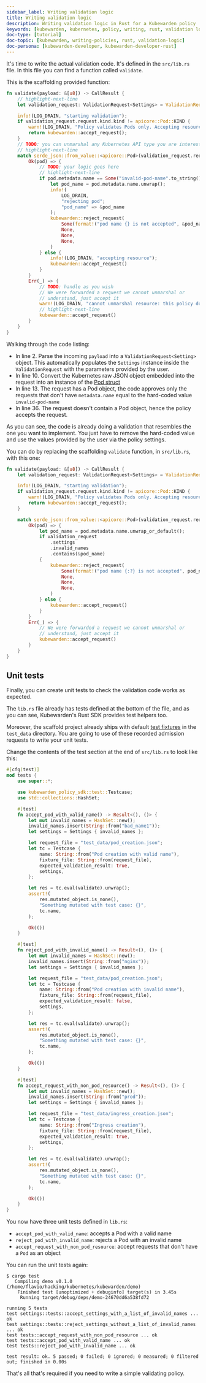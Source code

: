 ```yaml
---
sidebar_label: Writing validation logic
title: Writing validation logic
description: Writing validation logic in Rust for a Kubewarden policy
keywords: [kubewarden, kubernetes, policy, writing, rust, validation logic]
doc-type: [tutorial]
doc-topic: [kubewarden, writing-policies, rust, validation-logic]
doc-persona: [kubewarden-developer, kubewarden-developer-rust]
---
```


It's time to write the actual validation code.
It's defined in the `src/lib.rs` file.
In this file you can find a function called `validate`.

This is the scaffolding provided function:

```rust showLineNumbers
fn validate(payload: &[u8]) -> CallResult {
    // highlight-next-line
    let validation_request: ValidationRequest<Settings> = ValidationRequest::new(payload)?;

    info!(LOG_DRAIN, "starting validation");
    if validation_request.request.kind.kind != apicore::Pod::KIND {
        warn!(LOG_DRAIN, "Policy validates Pods only. Accepting resource"; "kind" => &validation_request.request.kind.kind);
        return kubewarden::accept_request();
    }
    // TODO: you can unmarshal any Kubernetes API type you are interested in
    // highlight-next-line
    match serde_json::from_value::<apicore::Pod>(validation_request.request.object) {
        Ok(pod) => {
            // TODO: your logic goes here
            // highlight-next-line
            if pod.metadata.name == Some("invalid-pod-name".to_string()) {
                let pod_name = pod.metadata.name.unwrap();
                info!(
                    LOG_DRAIN,
                    "rejecting pod";
                    "pod_name" => &pod_name
                );
                kubewarden::reject_request(
                    Some(format!("pod name {} is not accepted", &pod_name)),
                    None,
                    None,
                    None,
                )
            } else {
                info!(LOG_DRAIN, "accepting resource");
                kubewarden::accept_request()
            }
        }
        Err(_) => {
            // TODO: handle as you wish
            // We were forwarded a request we cannot unmarshal or
            // understand, just accept it
            warn!(LOG_DRAIN, "cannot unmarshal resource: this policy does not know how to evaluate this resource; accept it");
            // highlight-next-line
            kubewarden::accept_request()
        }
    }
}
```

Walking through the code listing:

- In line 2. Parse the incoming `payload` into a `ValidationRequest<Setting>` object.
This automatically populates the `Settings` instance inside the `ValidationRequest` with the parameters provided by the user.
- In line 10. Convert the Kubernetes raw JSON object embedded into the request into an instance of the
[Pod struct](https://arnavion.github.io/k8s-openapi/v0.11.x/k8s_openapi/api/core/v1/struct.Pod.html)
- In line 13. The request has a Pod object, the code approves only the requests that don't have `metadata.name` equal to the hard-coded value `invalid-pod-name`
- In line 36. The request doesn't contain a Pod object, hence the policy accepts the request.

As you can see, the code is already doing a validation that resembles the one you want to implement.
You just have to remove the hard-coded value and use the values provided by the user via the policy settings.

You can do by replacing the scaffolding `validate` function, in `src/lib.rs`, with this one:

```rust
fn validate(payload: &[u8]) -> CallResult {
    let validation_request: ValidationRequest<Settings> = ValidationRequest::new(payload)?;

    info!(LOG_DRAIN, "starting validation");
    if validation_request.request.kind.kind != apicore::Pod::KIND {
        warn!(LOG_DRAIN, "Policy validates Pods only. Accepting resource"; "kind" => &validation_request.request.kind.kind);
        return kubewarden::accept_request();
    }

    match serde_json::from_value::<apicore::Pod>(validation_request.request.object) {
        Ok(pod) => {
            let pod_name = pod.metadata.name.unwrap_or_default();
            if validation_request
                .settings
                .invalid_names
                .contains(&pod_name)
            {
                kubewarden::reject_request(
                    Some(format!("pod name {:?} is not accepted", pod_name)),
                    None,
                    None,
                    None,
                )
            } else {
                kubewarden::accept_request()
            }
        }
        Err(_) => {
            // We were forwarded a request we cannot unmarshal or
            // understand, just accept it
            kubewarden::accept_request()
        }
    }
}
```

## Unit tests

Finally, you can create unit tests to check the validation code works as
expected.

The `lib.rs` file already has tests defined at the bottom of the file, and as
you can see, Kubewarden's Rust SDK provides test helpers too.

Moreover, the scaffold project already ships with default
[test fixtures](https://en.wikipedia.org/wiki/Test_fixture#Software) in
the `test_data` directory. You are going to use of these recorded
admission requests to write your unit tests.

Change the contents of the test section at the end of `src/lib.rs` to look like this:

```rust
#[cfg(test)]
mod tests {
    use super::*;

    use kubewarden_policy_sdk::test::Testcase;
    use std::collections::HashSet;

    #[test]
    fn accept_pod_with_valid_name() -> Result<(), ()> {
        let mut invalid_names = HashSet::new();
        invalid_names.insert(String::from("bad_name1"));
        let settings = Settings { invalid_names };

        let request_file = "test_data/pod_creation.json";
        let tc = Testcase {
            name: String::from("Pod creation with valid name"),
            fixture_file: String::from(request_file),
            expected_validation_result: true,
            settings,
        };

        let res = tc.eval(validate).unwrap();
        assert!(
            res.mutated_object.is_none(),
            "Something mutated with test case: {}",
            tc.name,
        );

        Ok(())
    }

    #[test]
    fn reject_pod_with_invalid_name() -> Result<(), ()> {
        let mut invalid_names = HashSet::new();
        invalid_names.insert(String::from("nginx"));
        let settings = Settings { invalid_names };

        let request_file = "test_data/pod_creation.json";
        let tc = Testcase {
            name: String::from("Pod creation with invalid name"),
            fixture_file: String::from(request_file),
            expected_validation_result: false,
            settings,
        };

        let res = tc.eval(validate).unwrap();
        assert!(
            res.mutated_object.is_none(),
            "Something mutated with test case: {}",
            tc.name,
        );

        Ok(())
    }

    #[test]
    fn accept_request_with_non_pod_resource() -> Result<(), ()> {
        let mut invalid_names = HashSet::new();
        invalid_names.insert(String::from("prod"));
        let settings = Settings { invalid_names };

        let request_file = "test_data/ingress_creation.json";
        let tc = Testcase {
            name: String::from("Ingress creation"),
            fixture_file: String::from(request_file),
            expected_validation_result: true,
            settings,
        };

        let res = tc.eval(validate).unwrap();
        assert!(
            res.mutated_object.is_none(),
            "Something mutated with test case: {}",
            tc.name,
        );

        Ok(())
    }
}
```

You now have three unit tests defined in `lib.rs`:

- `accept_pod_with_valid_name`: accepts a Pod with a valid name
- `reject_pod_with_invalid_name`: rejects a Pod with an invalid name
- `accept_request_with_non_pod_resource`: accept requests that don't have a `Pod` as an object

You can run the unit tests again:

```shell
$ cargo test
   Compiling demo v0.1.0 (/home/flavio/hacking/kubernetes/kubewarden/demo)
    Finished test [unoptimized + debuginfo] target(s) in 3.45s
     Running target/debug/deps/demo-24670dd6a538fd72

running 5 tests
test settings::tests::accept_settings_with_a_list_of_invalid_names ... ok
test settings::tests::reject_settings_without_a_list_of_invalid_names ... ok
test tests::accept_request_with_non_pod_resource ... ok
test tests::accept_pod_with_valid_name ... ok
test tests::reject_pod_with_invalid_name ... ok

test result: ok. 5 passed; 0 failed; 0 ignored; 0 measured; 0 filtered out; finished in 0.00s
```

That's all that's required if you need to write a simple validating policy.
